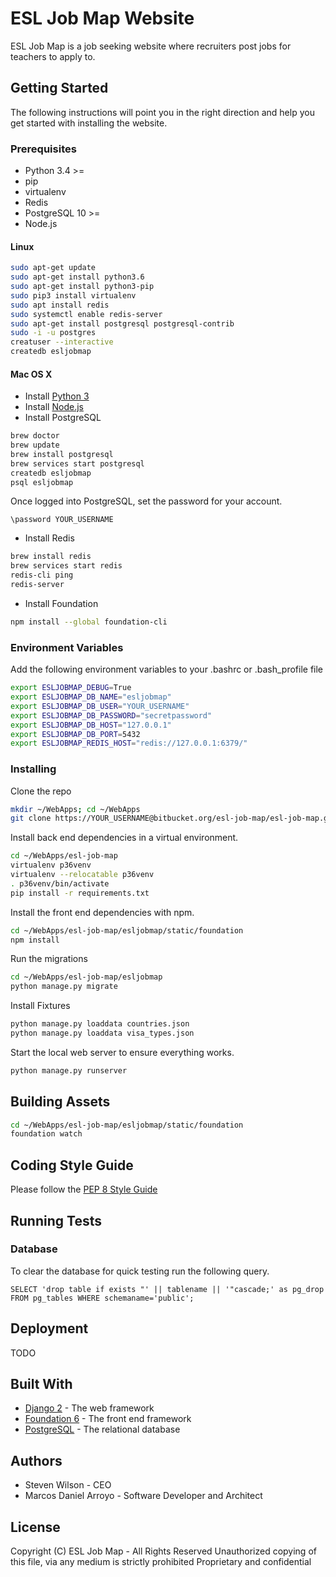 # ESL Job Map Website
ESL Job Map is a job seeking website where recruiters post jobs for teachers to apply to. 

## Getting Started
The following instructions will point you in the right direction and help you get started with installing the website.

### Prerequisites
* Python 3.4 >=
* pip
* virtualenv
* Redis
* PostgreSQL 10 >=
* Node.js

#### Linux
```bash
sudo apt-get update
sudo apt-get install python3.6
sudo apt-get install python3-pip
sudo pip3 install virtualenv
sudo apt install redis
sudo systemctl enable redis-server
sudo apt-get install postgresql postgresql-contrib
sudo -i -u postgres
creatuser --interactive
createdb esljobmap
```

#### Mac OS X
* Install [Python 3](https://www.python.org/downloads/mac-osx/)
* Install [Node.js](https://nodejs.org/en/download/)
* Install PostgreSQL
```bash
brew doctor
brew update
brew install postgresql
brew services start postgresql
createdb esljobmap
psql esljobmap
```

Once logged into PostgreSQL, set the password for your account.
```postgresql
\password YOUR_USERNAME
```

* Install Redis
```bash
brew install redis
brew services start redis
redis-cli ping
redis-server
```
* Install Foundation
```bash
npm install --global foundation-cli
```

### Environment Variables
Add the following environment variables to your .bashrc or .bash_profile file
```bash
export ESLJOBMAP_DEBUG=True
export ESLJOBMAP_DB_NAME="esljobmap"
export ESLJOBMAP_DB_USER="YOUR_USERNAME"
export ESLJOBMAP_DB_PASSWORD="secretpassword"
export ESLJOBMAP_DB_HOST="127.0.0.1"
export ESLJOBMAP_DB_PORT=5432
export ESLJOBMAP_REDIS_HOST="redis://127.0.0.1:6379/"
```

### Installing
Clone the repo
```bash
mkdir ~/WebApps; cd ~/WebApps
git clone https://YOUR_USERNAME@bitbucket.org/esl-job-map/esl-job-map.git
```

Install back end dependencies in a virtual environment.
```bash
cd ~/WebApps/esl-job-map
virtualenv p36venv
virtualenv --relocatable p36venv
. p36venv/bin/activate
pip install -r requirements.txt
```

Install the front end dependencies with npm.
```bash
cd ~/WebApps/esl-job-map/esljobmap/static/foundation
npm install
```

Run the migrations
```bash
cd ~/WebApps/esl-job-map/esljobmap
python manage.py migrate 
```

Install Fixtures
```bash
python manage.py loaddata countries.json
python manage.py loaddata visa_types.json
```

Start the local web server to ensure everything works.
```bash
python manage.py runserver
```

## Building Assets
```bash
cd ~/WebApps/esl-job-map/esljobmap/static/foundation
foundation watch
```

## Coding Style Guide
Please follow the [PEP 8 Style Guide](https://www.python.org/dev/peps/pep-0008/)

## Running Tests
### Database
To clear the database for quick testing run the following query.
```postgresql
SELECT 'drop table if exists "' || tablename || '"cascade;' as pg_drop FROM pg_tables WHERE schemaname='public';
```

## Deployment
TODO

## Built With
* [Django 2](https://www.djangoproject.com/) - The web framework
* [Foundation 6](https://foundation.zurb.com) - The front end framework
* [PostgreSQL](https://www.postgresql.org/) - The relational database

## Authors
* Steven Wilson - CEO
* Marcos Daniel Arroyo - Software Developer and Architect

## License
Copyright (C) ESL Job Map - All Rights Reserved Unauthorized copying of this file, via any medium is strictly prohibited Proprietary and confidential